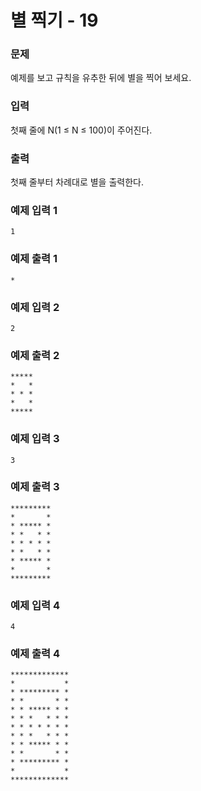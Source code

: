 # 별 찍기 - 19
### 문제 

예제를 보고 규칙을 유추한 뒤에 별을 찍어 보세요.

### 입력

첫째 줄에 N(1 ≤ N ≤ 100)이 주어진다.

### 출력

첫째 줄부터 차례대로 별을 출력한다.

### 예제 입력 1

~~~
1
~~~

### 예제 출력 1

~~~
*
~~~

### 예제 입력 2

~~~
2
~~~

### 예제 출력 2

~~~
*****
*   *
* * *
*   *
*****
~~~


### 예제 입력 3

~~~
3
~~~

### 예제 출력 3

~~~
*********
*       *
* ***** *
* *   * *
* * * * *
* *   * *
* ***** *
*       *
*********
~~~

### 예제 입력 4

~~~
4
~~~

### 예제 출력 4

~~~
*************
*           *
* ********* *
* *       * *
* * ***** * *
* * *   * * *
* * * * * * *
* * *   * * *
* * ***** * *
* *       * *
* ********* *
*           *
*************
~~~
